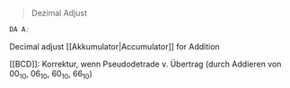 > Dezimal Adjust

```asm
DA A;
```
Decimal adjust [[Akkumulator|Accumulator]] for Addition

[[BCD]]: Korrektur, wenn Pseudodetrade v. Übertrag
(durch Addieren von $00_{10}$, $06_{10}$, $60_{10}$, $66_{10}$)

